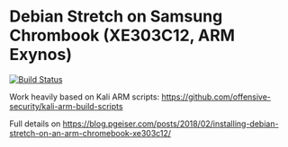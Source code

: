 # Debian Stretch on Samsung Chrombook (XE303C12, ARM Exynos)

[![Build Status](https://dev.azure.com/pgeiser/pgeiser/_apis/build/status/13pgeiser.debian_stretch_XE303C12?branchName=master)](https://dev.azure.com/pgeiser/pgeiser/_build/latest?definitionId=1&branchName=master)

Work heavily based on Kali ARM scripts: https://github.com/offensive-security/kali-arm-build-scripts

Full details on https://blog.pgeiser.com/posts/2018/02/installing-debian-stretch-on-an-arm-chromebook-xe303c12/
